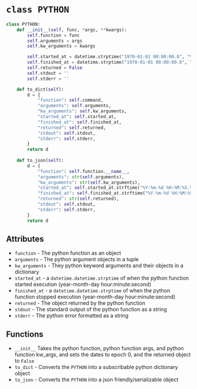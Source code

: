 # `class PYTHON`
```python
class PYTHON:
    def __init__(self, func, *args, **kwargs):
        self.function = func
        self.arguments = args
        self.kw_arguments = kwargs

        self.started_at = datetime.strptime("1970-01-01 00:00:00.0", "%Y-%m-%d %H:%M:%S.%f")
        self.finished_at = datetime.strptime("1970-01-01 00:00:00.0", "%Y-%m-%d %H:%M:%S.%f")
        self.returned = False
        self.stdout = ''
        self.stderr = ''

    def to_dict(self):
        d = {
            "function": self.command,
            "arguments": self.arguments,
            "kw_arguments": self.kw_arguments,
            "started_at": self.started_at,
            "finished_at": self.finished_at,
            "returned": self.returned,
            "stdout": self.stdout,
            "stderr": self.stderr,
        }
        return d
    
    def to_json(self):
        d = {
            "function": self.function.__name__,
            "arguments": str(self.arguments),
            "kw_arguments": str(self.kw_arguments),
            "started_at": self.started_at.strftime("%Y-%m-%d %H:%M:%S.%f"),
            "finished_at": self.finished_at.strftime("%Y-%m-%d %H:%M:%S.%f"),
            "returned": str(self.returned),
            "stdout": self.stdout,
            "stderr": self.stderr,
        }
        return d
```

## Attributes
- `function` - The python function as an object
- `arguments` - The python argument objects in a tuple
- `kw_arguments` - They python keyword arguments and their objects in a dictionary
- `started_at` - a `datetime.datetime.strptime` of when the python function started execution (year-month-day hour:minute:second)
- `finished_at` - a `datetime.datetime.strptime` of when the python function stopped execution (year-month-day hour:minute:second)
- `returned` - The object returned by the python function
- `stdout` - The standard output of the python function as a string
- `stderr` - The python error formatted as a string

## Functions
- `__init__` Takes the python function, python function args, and python function kw_args, and sets the dates to epoch 0, and the returned object to `False`
- `to_dict` - Converts the `PYTHON` into a subscribable python dictionary object
- `to_json` - Converts the `PYTHON` into a json friendly/serializable object


